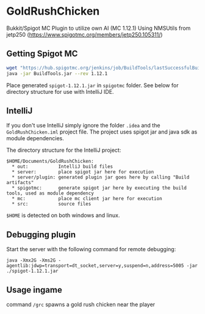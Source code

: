 # GoldRushChicken
Bukkit/Spigot MC Plugin to utilize own AI (MC 1.12.1)
Using NMSUtils from jetp250 (https://www.spigotmc.org/members/jetp250.105311/)

## Getting Spigot MC
```bash
wget "https://hub.spigotmc.org/jenkins/job/BuildTools/lastSuccessfulBuild/artifact/target/BuildTools.jar" -O BuildTools.jar
java -jar BuildTools.jar --rev 1.12.1
```
Place generated `spigot-1.12.1.jar` in `spigotmc` folder. See below for directory structure for use with IntelliJ IDE.

## IntelliJ
If you don't use IntelliJ simply ignore the folder `.idea` and the `GoldRushChicken.iml` project file. The project uses spigot jar and java sdk as module dependencies.

The directory structure for the IntelliJ project:
```
$HOME/Documents/GoldRushChicken:
  * out:           IntelliJ build files
  * server:        place spigot jar here for execution
  * server/plugin: generated plugin jar goes here by calling "Build artifacts"
  * spigotmc:      generate spigot jar here by executing the build tools, used as module dependency
  * mc:            place mc client jar here for execution
  * src:           source files
```
`$HOME` is detected on both windows and linux.

## Debugging plugin
Start the server with the following command for remote debugging:
```
java -Xmx2G -Xms2G -agentlib:jdwp=transport=dt_socket,server=y,suspend=n,address=5005 -jar ./spigot-1.12.1.jar
```

## Usage ingame
command `/grc` spawns a gold rush chicken near the player
